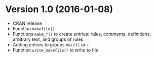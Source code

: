 Version 1.0 (2016-01-08)
===

- CRAN release
- Function `makefile()`
- Functions `make_*()` to create entries: rules, comments, 
  definitions, arbitrary text, and groups of rules
- Adding entries to groups via `c()` or `+`
- Function `write_makefile()` to write to file
